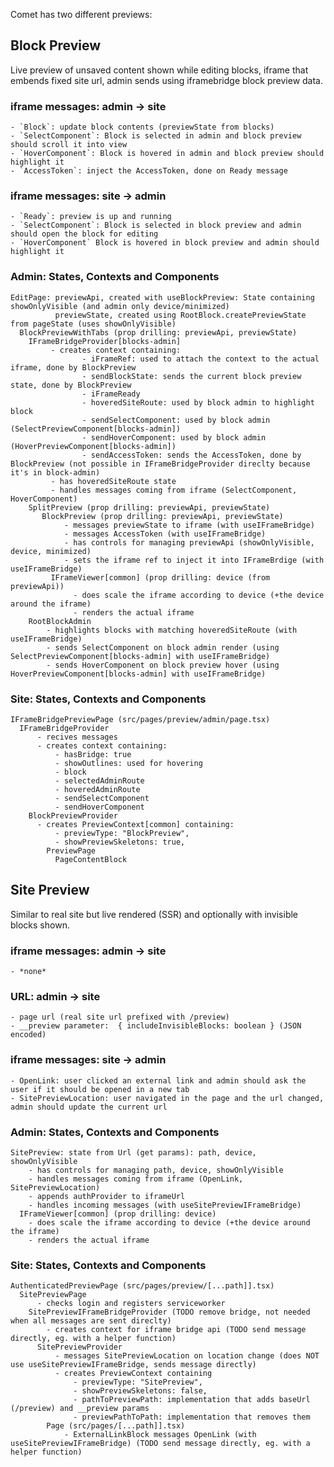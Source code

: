 Comet has two different previews:

## Block Preview

Live preview of unsaved content shown while editing blocks, iframe that embends fixed site url, admin sends using iframebridge block preview data.

### iframe messages: admin -> site

    - `Block`: update block contents (previewState from blocks)
    - `SelectComponent`: Block is selected in admin and block preview should scroll it into view
    - `HoverComponent`: Block is hovered in admin and block preview should highlight it
    - `AccessToken`: inject the AccessToken, done on Ready message

### iframe messages: site -> admin

    - `Ready`: preview is up and running
    - `SelectComponent`: Block is selected in block preview and admin should open the block for editing
    - `HoverComponent` Block is hovered in block preview and admin should highlight it

### Admin: States, Contexts and Components

```
EditPage: previewApi, created with useBlockPreview: State containing showOnlyVisible (and admin only device/minimized)
          previewState, created using RootBlock.createPreviewState from pageState (uses showOnlyVisible)
  BlockPreviewWithTabs (prop drilling: previewApi, previewState)
    IFrameBridgeProvider[blocks-admin]
         - creates context containing:
                - iFrameRef: used to attach the context to the actual iframe, done by BlockPreview
                - sendBlockState: sends the current block preview state, done by BlockPreview
                - iFrameReady
                - hoveredSiteRoute: used by block admin to highlight block
                - sendSelectComponent: used by block admin (SelectPreviewComponent[blocks-admin])
                - sendHoverComponent: used by block admin (HoverPreviewComponent[blocks-admin])
                - sendAccessToken: sends the AccessToken, done by BlockPreview (not possible in IFrameBridgeProvider direclty because it's in block-admin)
         - has hoveredSiteRoute state
         - handles messages coming from iframe (SelectComponent, HoverComponent)
    SplitPreview (prop drilling: previewApi, previewState)
       BlockPreview (prop drilling: previewApi, previewState)
            - messages previewState to iframe (with useIFrameBridge)
            - messages AccessToken (with useIFrameBridge)
            - has controls for managing previewApi (showOnlyVisible, device, minimized)
            - sets the iframe ref to inject it into IFrameBrdige (with useIFrameBridge)
         IFrameViewer[common] (prop drilling: device (from previewApi))
              - does scale the iframe according to device (+the device around the iframe)
              - renders the actual iframe
    RootBlockAdmin
        - highlights blocks with matching hoveredSiteRoute (with useIFrameBridge)
        - sends SelectComponent on block admin render (using SelectPreviewComponent[blocks-admin] with useIFrameBridge)
        - sends HoverComponent on block preview hover (using HoverPreviewComponent[blocks-admin] with useIFrameBridge)

```

### Site: States, Contexts and Components

```
IFrameBridgePreviewPage (src/pages/preview/admin/page.tsx)
  IFrameBridgeProvider
      - recives messages
      - creates context containing:
          - hasBridge: true
          - showOutlines: used for hovering
          - block
          - selectedAdminRoute
          - hoveredAdminRoute
          - sendSelectComponent
          - sendHoverComponent
    BlockPreviewProvider
      - creates PreviewContext[common] containing:
          - previewType: "BlockPreview",
          - showPreviewSkeletons: true,
        PreviewPage
          PageContentBlock
```

## Site Preview

Similar to real site but live rendered (SSR) and optionally with invisible blocks shown.

### iframe messages: admin -> site

    - *none*

### URL: admin -> site

    - page url (real site url prefixed with /preview)
    - __preview parameter:  { includeInvisibleBlocks: boolean } (JSON encoded)

### iframe messages: site -> admin

    - OpenLink: user clicked an external link and admin should ask the user if it should be opened in a new tab
    - SitePreviewLocation: user navigated in the page and the url changed, admin should update the current url

### Admin: States, Contexts and Components

```
SitePreview: state from Url (get params): path, device, showOnlyVisible
    - has controls for managing path, device, showOnlyVisible
    - handles messages coming from iframe (OpenLink, SitePreviewLocation)
    - appends authProvider to iframeUrl
    - handles incoming messages (with useSitePreviewIFrameBridge)
  IFrameViewer[common] (prop drilling: device)
    - does scale the iframe according to device (+the device around the iframe)
    - renders the actual iframe
```

### Site: States, Contexts and Components

```
AuthenticatedPreviewPage (src/pages/preview/[...path]].tsx)
  SitePreviewPage
      - checks login and registers serviceworker
    SitePreviewIFrameBridgeProvider (TODO remove bridge, not needed when all messages are sent direclty)
        - creates context for iframe bridge api (TODO send message directly, eg. with a helper function)
      SitePreviewProvider
          - messages SitePreviewLocation on location change (does NOT use useSitePreviewIFrameBridge, sends message directly)
          - creates PreviewContext containing
              - previewType: "SitePreview",
              - showPreviewSkeletons: false,
              - pathToPreviewPath: implementation that adds baseUrl (/preview) and __preview params
              - previewPathToPath: implementation that removes them
        Page (src/pages/[...path]].tsx)
            - ExternalLinkBlock messages OpenLink (with useSitePreviewIFrameBridge) (TODO send message directly, eg. with a helper function)
```
